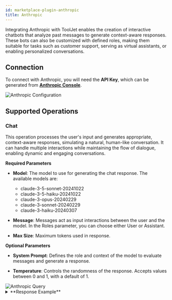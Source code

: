 ```yaml
---
id: marketplace-plugin-anthropic
title: Anthropic
---
```


Integrating Anthropic with ToolJet enables the creation of interactive chatbots that analyze past messages to generate context-aware responses. These bots can also be customized with defined roles, making them suitable for tasks such as customer support, serving as virtual assistants, or enabling personalized conversations.

## Connection

To connect with Anthropic, you will need the **API Key**, which can be generated from **[Anthropic Console](https://console.anthropic.com/)**.

<img className="screenshot-full" src="/img/marketplace/plugins/anthropic/config.png" alt="Anthropic Configuration" />

## Supported Operations

### Chat

This operation processes the user's input and generates appropriate, context-aware responses, simulating a natural, human-like conversation. It can handle multiple interactions while maintaining the flow of dialogue, enabling dynamic and engaging conversations.

**Required Parameters**

- **Model**: The model to use for generating the chat response. The available models are:
    - claude-3-5-sonnet-20241022
    - claude-3-5-haiku-20241022
    - claude-3-opus-20240229
    - claude-3-sonnet-20240229
    - claude-3-haiku-20240307

- **Message**: Messages act as input interactions between the user and the model. In the Roles parameter, you can choose either User or Assistant.

- **Max Size**: Maximum tokens used in response.

**Optional Parameters**

- **System Prompt**: Defines the role and context of the model to evaluate messages and generate a response.

- **Temperature**: Controls the randomness of the response. Accepts values between 0 and 1, with a default of 1.

<img className="screenshot-full" src="/img/marketplace/plugins/anthropic/query.png" alt="Anthropic Query" />

<details id="tj-dropdown">
<summary>**Response Example**</summary>

```json
[
  {
    "type": "text",
    "text": "AI has numerous significant benefits in healthcare. Here are some key advantages:nn1. Diagnosis and Disease Detectionn- Faster and more accurate diagnosis through image analysis (X-rays, MRIs, CT scans)n- Early detection of diseases like cancern- Pattern recognition in patient symptoms and medical historynn2. Treatment Planningn- Personalized treatment recommendationsn- Drug interaction predictionsn- Treatment outcome forecastingn- Precision medicine based on patient datann3. Administrative Tasksn- Automated appointment schedulingn- Medical record managementn- Billing and insurance processingn- Reducing paperwork and administrative burdennn4. Patient Caren- Remote patient monitoringn- Virtual health assistantsn- Personalized care recommendationsn- Medication adherence trackingnn5. Research and Drug Developmentn- Accelerated drug discoveryn- Clinical trial matchingn- Analysis of medical research datan- Identification of new treatment approachesnn6. Preventive Caren- Risk prediction and assessmentn- Population health managementn- Lifestyle recommendationsn- Early intervention opportunitiesnn7. Cost Reductionn- Improved efficiencyn- Reduced medical errorsn- Better resource allocationn- Streamlined operationsnn8. Accessibilityn- 24/7 availability of basic healthcare informationn- Improved access to healthcare in remote areasn- Reduced wait timesn- Better distribution of medical expertisennThese benefits continue to expand as AI technology advances and becomes more integrated into healthcare systems."
  }
]
```

</details>
